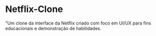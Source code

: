 # Netflix-Clone
"Um clone da interface da Netflix criado com foco em UI/UX para fins educacionais e demonstração de habilidades.
